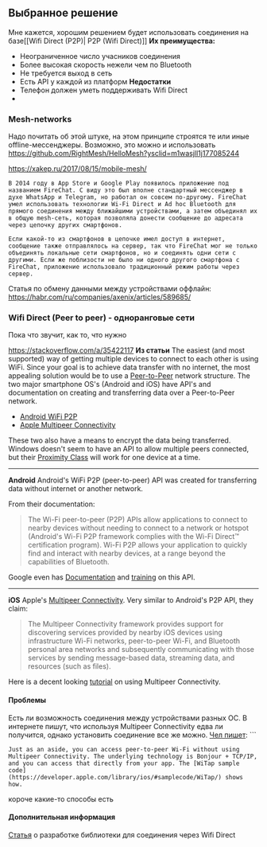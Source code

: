 ## Выбранное решение
Мне кажется, хорошим решением будет использовать соединения на базе[[Wifi Direct (P2P)| P2P (Wifi Direct)]]
**Их преимущества:**
- Неограниченное число учасников соединения
- Более высокая скорость нежели чем по Bluetooth
- Не требуется выход в сеть
- Есть API у каждой из платформ
**Недостатки**
- Телефон должен уметь поддерживать Wifi Direct
- 
### Mesh-networks
Надо почитать об этой штуке, на этом принципе строятся те или иные offline-мессенджеры. Возможно, это можно и использовать
https://github.com/RightMesh/HelloMesh?ysclid=m1wasjll1j177085244

https://xakep.ru/2017/08/15/mobile-mesh/ 
```
В 2014 году в App Store и Google Play появилось приложение под названием FireChat. С виду это был вполне стандартный мессенджер в духе WhatsApp и Telegram, но работал он совсем по-другому. FireChat умел использовать технологии Wi-Fi Direct и Ad hoc Bluetooth для прямого соединения между ближайшими устройствами, а затем объединял их в общую mesh-сеть, которая позволяла донести сообщение до адресата через цепочку других смартфонов.

Если какой-то из смартфонов в цепочке имел доступ в интернет, сообщение также отправлялось на сервер, так что FireChat мог не только объединять локальные сети смартфонов, но и соединять одни сети с другими. Если же поблизости не было ни одного другого смартфона с FireChat, приложение использовало традиционный режим работы через сервер.
```

Статья по обмену данными между устройствами оффлайн: https://habr.com/ru/companies/axenix/articles/589685/

### Wifi Direct (Peer to peer) - одноранговые сети
Пока что звучит, как то, что нужно

https://stackoverflow.com/a/35422117
**Из статьи**
The easiest (and most supported) way of getting multiple devices to connect to each other is using WiFi. Since your goal is to achieve data transfer with no internet, the most appealing solution would be to use a [Peer-to-Peer](https://en.wikipedia.org/wiki/Peer-to-peer) network structure.
The two major smartphone OS's (Android and iOS) have API's and documentation on creating and transferring data over a Peer-to-Peer network.
- [Android WiFi P2P](https://developer.android.com/guide/topics/connectivity/wifip2p.html)
- [Apple Multipeer Connectivity](https://developer.apple.com/library/ios/documentation/MultipeerConnectivity/Reference/MultipeerConnectivityFramework/)

These two also have a means to encrypt the data being transferred.
Windows doesn't seem to have an API to allow multiple peers connected, but their [Proximity Class](https://msdn.microsoft.com/en-us/library/windows/apps/hh465215.aspx) will work for one device at a time.

---
**Android**
Android's WiFi P2P (peer-to-peer) API was created for transferring data without internet or another network. 

From their documentation:

> The Wi-Fi peer-to-peer (P2P) APIs allow applications to connect to nearby devices without needing to connect to a network or hotspot (Android's Wi-Fi P2P framework complies with the Wi-Fi Direct™ certification program). Wi-Fi P2P allows your application to quickly find and interact with nearby devices, at a range beyond the capabilities of Bluetooth. 

Google even has [Documentation](https://developer.android.com/reference/android/net/wifi/p2p/package-summary.html) and [training](https://developer.android.com/training/connect-devices-wirelessly/wifi-direct.html) on this API.

---
**iOS**
Apple's [Multipeer Connectivity](https://developer.apple.com/library/ios/documentation/MultipeerConnectivity/Reference/MultipeerConnectivityFramework/).
Very similar to Android's P2P API, they claim:

> The Multipeer Connectivity framework provides support for discovering services provided by nearby iOS devices using infrastructure Wi-Fi networks, peer-to-peer Wi-Fi, and Bluetooth personal area networks and subsequently communicating with those services by sending message-based data, streaming data, and resources (such as files).

Here is a decent looking [tutorial](http://nshipster.com/multipeer-connectivity/) on using Multipeer Connectivity.

#### Проблемы
Есть ли возможность соединения между устройствами разных ОС. В интернете пишут, что используя Multipeer Connectivity едва ли получится, однако установить соединение все же можно.
[Чел пишет](https://developer.apple.com/forums/thread/12885): ```
```
Just as an aside, you can access peer-to-peer Wi-Fi without using Multipeer Connectivity. The underlying technology is Bonjour + TCP/IP, and you can access that directly from your app. The [WiTap sample code](https://developer.apple.com/library/ios/#samplecode/WiTap/) shows how.
```
короче какие-то способы есть
#### Дополнительная информация
[Статья](https://habr.com/ru/articles/333388/) о разработке библиотеки для соединения через Wifi Direct